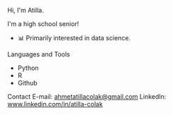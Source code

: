 
Hi, I'm Atilla. 

I'm a high school senior!
* 📊 Primarily interested in data science.

Languages and Tools
* Python 
* R
* Github

Contact
E-mail: ahmetatillacolak@gmail.com
LinkedIn: www.linkedin.com/in/atilla-colak
